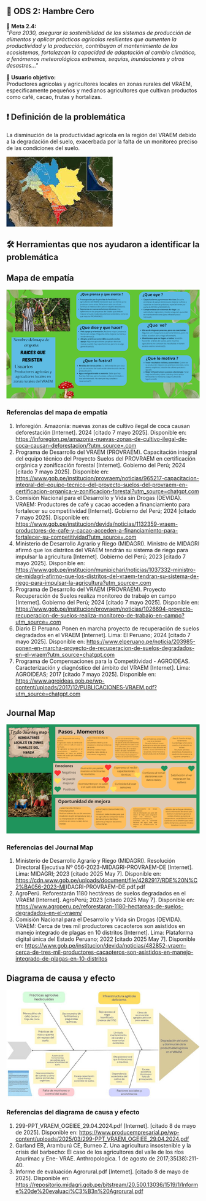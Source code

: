 ## 🌱 ODS 2: Hambre Cero

**🎯 Meta 2.4:**  
*"Para 2030, asegurar la sostenibilidad de los sistemas de producción de alimentos y aplicar prácticas agrícolas resilientes que aumenten la productividad y la producción, contribuyan al mantenimiento de los ecosistemas, fortalezcan la capacidad de adaptación al cambio climático, a fenómenos meteorológicos extremos, sequías, inundaciones y otros desastres..."*

**👥 Usuario objetivo:**  
Productores agrícolas y agricultores locales en zonas rurales del VRAEM, específicamente pequeños y medianos agricultores que cultivan productos como café, cacao, frutas y hortalizas.

## ❗ Definición de la problemática  
La disminución de la productividad agrícola en la región del VRAEM debido a la degradación del suelo, exacerbada por la falta de un monitoreo preciso de las condiciones del suelo.

![Imagen del VRAEM](../IMAGENES/VRAEM.png)



## 🛠️ Herramientas que nos ayudaron a identificar la problemática

## Mapa de empatía

![](https://github.com/Sawamurarebatta/GRUPO_4_FDD/blob/main/IMAGENES/mapa_empatia.png)

### Referencias del mapa de empatía

1. Inforegión. Amazonía: nuevas zonas de cultivo ilegal de coca causan deforestación [Internet]. 2024 [citado 7 mayo 2025]. Disponible en: https://inforegion.pe/amazonia-nuevas-zonas-de-cultivo-ilegal-de-coca-causan-deforestacion/?utm_source=.com
2. Programa de Desarrollo del VRAEM (PROVRAEM). Capacitación integral del equipo técnico del Proyecto Suelos del PROVRAEM en certificación orgánica y zonificación forestal [Internet]. Gobierno del Perú; 2024 [citado 7 mayo 2025]. Disponible en: https://www.gob.pe/institucion/provraem/noticias/965217-capacitacion-integral-del-equipo-tecnico-del-proyecto-suelos-del-provraem-en-certificacion-organica-y-zonificacion-forestal?utm_source=chatgpt.com
3. Comisión Nacional para el Desarrollo y Vida sin Drogas (DEVIDA). VRAEM: Productores de café y cacao acceden a financiamiento para fortalecer su competitividad [Internet]. Gobierno del Perú; 2024 [citado 7 mayo 2025]. Disponible en: https://www.gob.pe/institucion/devida/noticias/1132359-vraem-productores-de-cafe-y-cacao-acceden-a-financiamiento-para-fortalecer-su-competitividad?utm_source=.com
4. Ministerio de Desarrollo Agrario y Riego (MIDAGRI). Ministro de MIDAGRI afirmó que los distritos del VRAEM tendrán su sistema de riego para impulsar la agricultura [Internet]. Gobierno del Perú; 2023 [citado 7 mayo 2025]. Disponible en: https://www.gob.pe/institucion/munipichari/noticias/1037332-ministro-de-midagri-afirmo-que-los-distritos-del-vraem-tendran-su-sistema-de-riego-para-impulsar-la-agricultura?utm_source=.com
5. Programa de Desarrollo del VRAEM (PROVRAEM). Proyecto Recuperación de Suelos realiza monitoreo de trabajo en campo [Internet]. Gobierno del Perú; 2024 [citado 7 mayo 2025]. Disponible en: https://www.gob.pe/institucion/provraem/noticias/1026694-proyecto-recuperacion-de-suelos-realiza-monitoreo-de-trabajo-en-campo?utm_source=.com
6. Diario El Peruano. Ponen en marcha proyecto de recuperación de suelos degradados en el VRAEM [Internet]. Lima: El Peruano; 2024 [citado 7 mayo 2025]. Disponible en: https://www.elperuano.pe/noticia/203985-ponen-en-marcha-proyecto-de-recuperacion-de-suelos-degradados-en-el-vraem?utm_source=chatgpt.com
7. Programa de Compensaciones para la Competitividad - AGROIDEAS. Caracterización y diagnóstico del ámbito del VRAEM [Internet]. Lima: AGROIDEAS; 2017 [citado 7 mayo 2025]. Disponible en: https://www.agroideas.gob.pe/wp-content/uploads/2017/12/PUBLICACIONES-VRAEM.pdf?utm_source=chatgpt.com

## Journal Map

![](https://github.com/Sawamurarebatta/GRUPO_4_FDD/blob/main/IMAGENES/mapa_viajero.png)

### Referencias del Journal Map

1. Ministerio de Desarrollo Agrario y Riego (MIDAGRI). Resolución Directoral Ejecutiva Nº 056-2023-MIDAGRI-PROVRAEM-DE [Internet]. Lima: MIDAGRI; 2023 [citado 2025 May 7]. Disponible en: https://cdn.www.gob.pe/uploads/document/file/4282917/RDE%20N%C2%BA056-2023-MI)DAGRI-PROVRAEM-DE.pdf.pdf
2. AgroPerú. Reforestarán 1180 hectáreas de suelos degradados en el VRAEM [Internet]. AgroPerú; 2023 [citado 2025 May 7]. Disponible en: https://www.agroperu.pe/reforestaran-1180-hectareas-de-suelos-degradados-en-el-vraem/
3. Comisión Nacional para el Desarrollo y Vida sin Drogas (DEVIDA). VRAEM: Cerca de tres mil productores cacaoteros son asistidos en manejo integrado de plagas en 10 distritos [Internet]. Lima: Plataforma digital única del Estado Peruano; 2022 [citado 2025 May 7]. Disponible en: https://www.gob.pe/institucion/devida/noticias/482852-vraem-cerca-de-tres-mil-productores-cacaoteros-son-asistidos-en-manejo-integrado-de-plagas-en-10-distritos


## Diagrama de causa y efecto

![](https://github.com/Sawamurarebatta/GRUPO_4_FDD/blob/main/IMAGENES/mapa_causa_efecto.png)

### Referencias del diagrama de causa y efecto

1.	299-PPT_VRAEM_OGEIEE_29.04.2024.pdf [Internet]. [citado 8 de mayo de 2025]. Disponible en: https://www.producempresarial.pe/wp-content/uploads/2025/03/299-PPT_VRAEM_OGEIEE_29.04.2024.pdf
2.	Garland EB, Aramburú CE, Burneo Z. Una agricultura insostenible y la crisis del barbecho: El caso de los agricultores del valle de los ríos Apurímac y Ene- VRAE. Anthropologica. 1 de agosto de 2017;35(38):211-40.
3.	Informe de evaluación Agrorural.pdf [Internet]. [citado 8 de mayo de 2025]. Disponible en: https://repositorio.midagri.gob.pe/bitstream/20.500.13036/1519/1/Informe%20de%20evaluaci%C3%B3n%20Agrorural.pdf




